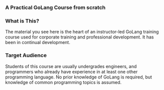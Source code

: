 ### A Practical GoLang Course from scratch


### What is This?

The material you see here is the heart of an instructor-led GoLang training course used for corporate training and professional development. It has been in continual development.


### Target Audience

Students of this course are usually undergrades  engineers, and programmers who already have experience in at least one other programming language. No prior knowledge of GoLang is required, but knowledge of common programming topics is assumed.